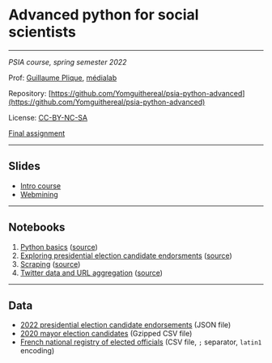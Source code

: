 # Advanced python for social scientists

---

*PSIA course, spring semester 2022*

Prof: [Guillaume Plique](https://github.com/Yomguithereal), [médialab](https://medialab.sciencespo.fr/)

Repository: [https://github.com/Yomguithereal/psia-python-advanced](https://github.com/Yomguithereal/psia-python-advanced)

License: [CC-BY-NC-SA](https://creativecommons.org/licenses/by-nc-sa/4.0/)

[Final assignment](/psia-python-advanced/assignment)

---

## Slides

* [Intro course](/psia-python-advanced/decks/intro)
* [Webmining](/psia-python-advanced/decks/webmining)

---

## Notebooks

1. [Python basics](https://nbviewer.org/github/Yomguithereal/psia-python-advanced/blob/master/notebooks/00_python_basics_review.ipynb) ([source](https://github.com/Yomguithereal/psia-python-advanced/blob/master/notebooks/00_python_basics_review.ipynb))
2. [Exploring presidential election candidate endorsments](https://nbviewer.org/github/Yomguithereal/psia-python-advanced/blob/master/notebooks/01_presidential_candidates_endorsments.ipynb) ([source](https://github.com/Yomguithereal/psia-python-advanced/blob/master/notebooks/01_presidential_candidates_endorsments.ipynb))
3. [Scraping](https://nbviewer.org/github/Yomguithereal/psia-python-advanced/blob/master/notebooks/02_scraping.ipynb) ([source](https://github.com/Yomguithereal/psia-python-advanced/blob/master/notebooks/02_scraping.ipynb))
4. [Twitter data and URL aggregation](https://nbviewer.org/github/Yomguithereal/psia-python-advanced/blob/master/notebooks/03_twitter_data.ipynb) ([source](https://github.com/Yomguithereal/psia-python-advanced/blob/master/notebooks/03_twitter_data.ipynb))


---

## Data

* [2022 presidential election candidate endorsements](https://github.com/Yomguithereal/psia-python-advanced/raw/master/data/parrainages.json) (JSON file)
* [2020 mayor election candidates](https://github.com/Yomguithereal/psia-python-advanced/raw/master/data/municipale2020.csv.gz) (Gzipped CSV file)
* [French national registry of elected officials](https://github.com/Yomguithereal/psia-python-advanced/raw/master/data/rne-maires.csv) (CSV file, `;` separator, `latin1` encoding)
